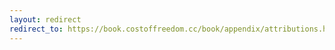 ```yaml
---
layout: redirect
redirect_to: https://book.costoffreedom.cc/book/appendix/attributions.html#adam-hyde
---
```


